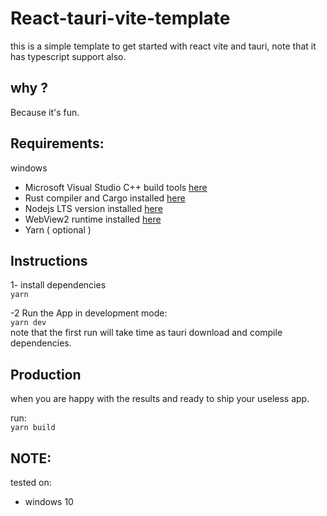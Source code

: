 # React-tauri-vite-template 
this is a simple template to get started with react vite and tauri, note that it has typescript support also. 

## why ? 
Because it's fun.

## Requirements:
windows
- Microsoft Visual Studio C++ build tools [here](https://visualstudio.microsoft.com/visual-cpp-build-tools/)
- Rust compiler and Cargo installed [here](https://www.rust-lang.org/tools/install)
- Nodejs LTS version installed [here](https://nodejs.org/en/)
- WebView2 runtime installed [here](https://developer.microsoft.com/en-us/microsoft-edge/webview2/)
- Yarn ( optional )

## Instructions 

1- install dependencies  
```yarn```  

-2 Run the App in development mode:  
```yarn dev```  
note that the first run will take time as tauri download and compile dependencies. 

## Production
when you are happy with the results and ready to ship your useless app. 

run:   
```yarn build```


## NOTE:
tested on:
- windows 10


